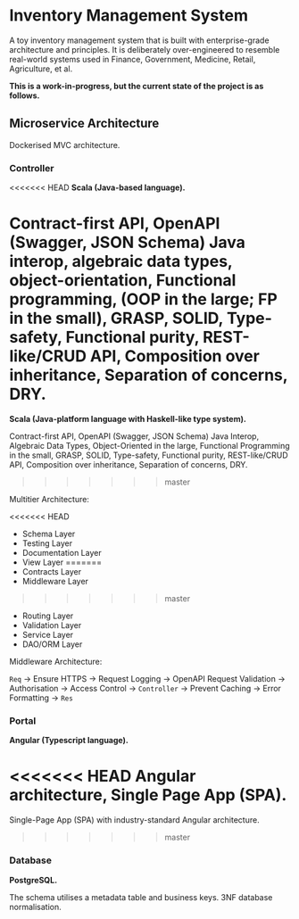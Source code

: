 # Inventory Management System

A toy inventory management system that is built with enterprise-grade architecture and principles. It is deliberately over-engineered to resemble real-world systems used in Finance, Government, Medicine, Retail, Agriculture, et al.

**This is a work-in-progress, but the current state of the project is as follows.**

## Microservice Architecture

Dockerised MVC architecture.

### Controller

<<<<<<< HEAD
**Scala (Java-based language).**

Contract-first API, OpenAPI (Swagger, JSON Schema) Java interop, algebraic data types, object-orientation, Functional programming, (OOP in the large; FP in the small), GRASP, SOLID, Type-safety, Functional purity, REST-like/CRUD API, Composition over inheritance, Separation of concerns, DRY.
=======
**Scala (Java-platform language with Haskell-like type system).**

Contract-first API, OpenAPI (Swagger, JSON Schema) Java Interop, Algebraic Data Types, Object-Oriented in the large, Functional Programming in the small, GRASP, SOLID, Type-safety, Functional purity, REST-like/CRUD API, Composition over inheritance, Separation of concerns, DRY.
>>>>>>> master

Multitier Architecture:

<<<<<<< HEAD
* Schema Layer
* Testing Layer
* Documentation Layer
* View Layer
=======
* Contracts Layer
* Middleware Layer
>>>>>>> master
* Routing Layer
* Validation Layer
* Service Layer
* DAO/ORM Layer
<!-- * Schema Layer -->
<!-- * Testing Layer -->
<!-- * Documentation Layer -->
<!-- * View Layer -->
<!-- * Seeding Layer -->

<!-- Middleware Architecture: -->
<!--  -->
<!-- `Req` → Ensure HTTPS → Request Logging → OpenAPI Request Validation → Authorisation → Access Control → `Controller` → Prevent Caching → Error Formatting → `Res` -->

Middleware Architecture:

`Req` → Ensure HTTPS → Request Logging → OpenAPI Request Validation → Authorisation → Access Control → `Controller` → Prevent Caching → Error Formatting → `Res`

### Portal

**Angular (Typescript language).**

<<<<<<< HEAD
Angular architecture, Single Page App (SPA).
=======
Single-Page App (SPA) with industry-standard Angular architecture.
>>>>>>> master

### Database

**PostgreSQL.**

The schema utilises a metadata table and business keys. 3NF database normalisation.
